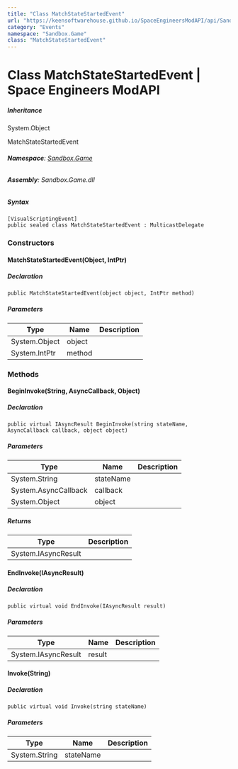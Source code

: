 ```yaml
---
title: "Class MatchStateStartedEvent"
url: "https://keensoftwarehouse.github.io/SpaceEngineersModAPI/api/Sandbox.Game.MatchStateStartedEvent.html"
category: "Events"
namespace: "Sandbox.Game"
class: "MatchStateStartedEvent"
---
```


# Class MatchStateStartedEvent | Space Engineers ModAPI

##### Inheritance

System.Object

MatchStateStartedEvent

###### **Namespace**: [Sandbox.Game](https://keensoftwarehouse.github.io/SpaceEngineersModAPI/api/Sandbox.Game.html)

###### **Assembly**: Sandbox.Game.dll

##### Syntax

```
[VisualScriptingEvent]
public sealed class MatchStateStartedEvent : MulticastDelegate
```

### Constructors

#### MatchStateStartedEvent(Object, IntPtr)

##### Declaration

```
public MatchStateStartedEvent(object object, IntPtr method)
```

##### Parameters

| Type | Name | Description |
| --- | --- | --- |
| System.Object | object |     |
| System.IntPtr | method |     |

### Methods

#### BeginInvoke(String, AsyncCallback, Object)

##### Declaration

```
public virtual IAsyncResult BeginInvoke(string stateName, AsyncCallback callback, object object)
```

##### Parameters

| Type | Name | Description |
| --- | --- | --- |
| System.String | stateName |     |
| System.AsyncCallback | callback |     |
| System.Object | object |     |

##### Returns

| Type | Description |
| --- | --- |
| System.IAsyncResult |     |

#### EndInvoke(IAsyncResult)

##### Declaration

```
public virtual void EndInvoke(IAsyncResult result)
```

##### Parameters

| Type | Name | Description |
| --- | --- | --- |
| System.IAsyncResult | result |     |

#### Invoke(String)

##### Declaration

```
public virtual void Invoke(string stateName)
```

##### Parameters

| Type | Name | Description |
| --- | --- | --- |
| System.String | stateName |     |
